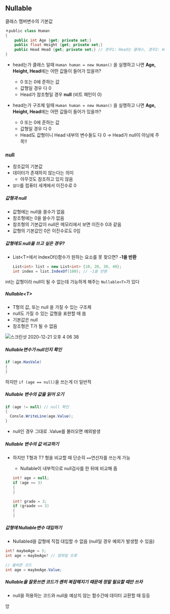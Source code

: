 ## Nullable

클래스 멤버변수의 기본값

~~~c#
ㅊpublic class Human
{
	public int Age {get; private set;}
	public float Height {get; private set;}
	public Head Head {get; private set;} // 경우1: Head는 클래스, 경우2: Head는 구조체 
}
~~~

- head는가 클래스 일때 `Human human = new Human()` 을 실행하고 나면 **Age, Height, Head**에는 어떤 값들이 들어가 있을까?
  - 0 또는 0에 준하는 값
  - 값형일 경우 다 0
  - Head가 참조형일 경우 **null** (비트 패턴이 0)

- head는가 구조체 일때 `Human human = new Human()` 을 실행하고 나면 **Age, Height, Head**에는 어떤 값들이 들어가 있을까?
  - 0 또는 0에 준하는 값
  - 값형일 경우 다 0
  - Head도 값형이니 Head 내부의 변수들도 다 0 → Head가 null이 아님에 주목!!



### null

- 참조값의 기본값
- 데이터가 존재하지 않는다는 의미
  - 아무것도 참조하고 있지 않음
- `없다`를 컴퓨터 세계에서 이진수로 0



##### 값형과 null

- 값형에는 null을 쓸수가 없음
- 참조형에는 0을 쓸수가 없음
- 참조형의 기본값이 null은 메모리에서 보면 이진수 0과 같음
- 값형의 기본값인 0은 이진수로도 0임



##### 값형에도 null을 쓰고 싶은 경우?

- List\<T>에서 IndexOf()함수가 원하는 요소를 못 찾으면?  **-1을 반환**

  ~~~c#
  List<int> list = new List<int> {10, 20, 30, 40};
  int index = list.IndexOf(100); // -1을 반환
  ~~~

int는 값형이라 null이 될 수 없는데 가능하게 해주는 `Nullable<T>`가 있다



##### Nullable\<T>

- T형의 값, 또는 null 을 가질 수 있는 구조체
- null도 가질 수 있는 값형을 표현할 때 씀
- 기본값은 null
- 참조형은 T가 될 수 없음

![스크린샷 2020-12-21 오후 4 06 38](https://user-images.githubusercontent.com/47776915/102748955-84686b80-43a6-11eb-9e3f-1381180f077c.png)



##### Nullable변수가 null인지 확인

~~~c#
if (age.HasVale)
{
}
~~~

하지만 `if (age == null)`을 쓰는게 더 일반적



##### Nullable 변수의 값을 읽어 오기

~~~c#
if (age != null) // null 확인
{
  Consle.WriteLine(age.Value);
}
~~~

- null인 경우 그대로 .Value를 불러오면 예외발생



##### Nullable 변수의 값 비교하기

- 하지만 T형과 T? 형을 비교할 때 단순히 `==`연산자를 쓰는게 가능

  - Nullable이 내부적으로 null검사를 한 뒤에 비교해 줌

  ~~~c#
  int? age = null;
  if (age == 3)
  {
  }
  
  int? grade = 3;
  if (graade == 3)
  {
  }
  ~~~



##### 값형에 Nullable변수 대입하기

- Nullabled을 값형에 직접 대입할 수 없음 (null일 경우 예외가 발생할 수 있음)

~~~c#
int? maybeAge = 3;
int age = maybeAge? // 컴파일 오류
  
// 올바른 코드
int age = maybeAge.Value;
~~~



##### Nullable을 잘못쓰면 코드가 괜히 복잡해지기 때문에 정말 필요할 때만 쓰자

- null을 허용하는 코드와 null을 예상치 않는 함수간에 데이터 교환할 때 등등




앙
​	
